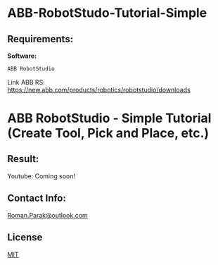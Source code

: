 # ABB-RobotStudo-Tutorial-Simple

## Requirements:

**Software:**
```bash
ABB RobotStudio
```

Link ABB RS: https://new.abb.com/products/robotics/robotstudio/downloads

# ABB RobotStudio - Simple Tutorial (Create Tool, Pick and Place, etc.)

## Result:

Youtube: Coming soon!

## Contact Info:
Roman.Parak@outlook.com

## License
[MIT](https://choosealicense.com/licenses/mit/)

